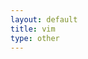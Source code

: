 ```yaml
---
layout: default
title: vim
type: other
---
```


<path d="M72.6 80.5c.2.2.6.5.9.5h5.3c.3 0 .7-.3.9-.5l1.4-1.5c.2-.2.3-.4.3-.6l1.5-5.1c.1-.5 0-1-.3-1.3l-1.1-.9c-.2-.2-.6-.1-.9-.1h-4.8l-.2-.2-.1-.1c-.2 0-.4-.1-.6.1l-1.9 1.2c-.2 0-.3.5-.4.7l-1.6 4.9c-.2.5-.1 1.1.3 1.5l1.3 1.4zM73.4 106.9l-.4.1h-1.2l7.2-21.1c.2-.7-.1-1.5-.8-1.7l-.4-.1h-12.1c-.5.1-.9.5-1 1l-.7 2.5c-.2.7.3 1.3 1 1.5l.3-.1h1.8l-7.3 20.9c-.2.7.1 1.6.8 1.9l.4.3h11.2c.6 0 1.1-.5 1.3-1.1l.7-2.4c.3-.7-.1-1.5-.8-1.7zM126.5 87.2l-1.9-2.5v-.1c-.3-.3-.6-.6-1-.6h-7.2c-.4 0-.7.4-1 .6l-2 2.4h-3.1l-2.1-2.4v-.1c-.2-.3-.6-.5-1-.5h-4l20.2-20.2-22.6-22.4 20.2-20.8v-9l-2.8-3.6h-40.9l-3.3 3.5v2.9l-11.3-11.4-7.7 7.5-2.4-2.5h-40.4l-3.2 3.7v9.4l3 2.9h3v26.1l-14 14 14 14v32l5.2 2.9h11.6l9.1-9.5 21.6 21.6 14.5-14.5c.1.4.4.5.9.7l.4-.2h9.4c.6 0 1.1-.1 1.2-.6l.7-2c.2-.7-.1-1.3-.8-1.5l-.4.1h-.4l3.4-10.7 2.3-2.3h5l-5 15.9c-.2.7.2 1.1.9 1.4l.4-.2h9.1c.5 0 1-.1 1.2-.6l.8-1.8c.3-.7-.1-1.3-.7-1.6-.1-.1-.3 0-.5 0h-.4l4.2-13h6.1l-5.1 15.9c-.2.7.2 1.1.9 1.3l.4-.3h10c.5 0 1-.1 1.2-.6l.8-2c.3-.7-.1-1.3-.8-1.5-.1-.1-.3.1-.5.1h-.7l5.6-18.5c.2-.5.1-1.1-.1-1.4zm-63.8-82.3l11.3 11.3v4.7l3.4 4.1h1.6l-29 28v-28h3.3l2.7-4.2v-8.9l-.2-.3 6.9-6.7zm-59.8 59.2l12.1-12.1v24.2l-12.1-12.1zm38.9 38.3l58.4-60 21.4 21.5-20.2 20.2h-.1c-.3.1-.5.3-.7.5l-2.1 2.4h-2.9l-2.2-2.4c-.2-.3-.6-.6-1-.6h-8.8c-.6 0-1.1.4-1.3 1l-.8 2.5c-.2.7.1 1.3.8 1.6h1.5l-6.4 18.9-15.1 15.2-20.5-20.8z"></path>